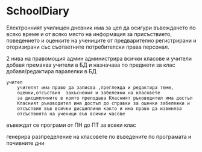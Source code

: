 # SchoolDiary
Електронният училищен  дневник има за цел да осигури въвеждането по всяко време и от всяко място на информация за присъствието, поведението и оценките на учениците от предварително регистрирани и оторизирани със съответните потребителски права персонал.		

2 нива на правомощия
	админ
		администрира всички класове и учители
		добавя премахва учители в БД и назначава по предмети за клас
		добавя/редактира паралелки в БД
		
	учител
		учителят има право да записва ,преглежда и редактира теми, 
		оценки,отсъствия  закъснения и забележки на класовете
		за дисциплините в които преподава Класният ръководител има достъп
		Класният ръководител има достъп до справки за оценки забележки и 
		отсъствия във всички дисциплини както и има право да извинява 
		отсъствията на ученици във всички часове
						

въвеждат се програми от ПН до ПТ за всеки клас

генерира разпределение на класовете по въведените по програмата и почивните дни
